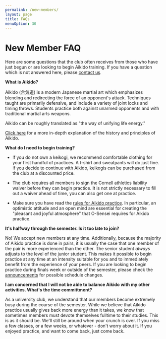 ```yaml
---
permalink: /new-members/
layout: page
title: FAQs
menuOption: 30
---
```


# New Member FAQ

Here are some questions that the club often receives from those who have just
begun or are looking to begin Aikido training. If you have a question which is
not answered here, please [contact us](/contact/).

**What is Aikido?**

Aikido (合気道) is a modern Japanese martial art which emphasizes blending
and redirecting the force of an opponent's attack. Techniques taught are primarily
defensive, and include a variety of joint locks and timing throws. Students
practice both against unarmed opponents and with traditional martial arts weapons.

Aikido can be roughly translated as "the way of unifying life energy."

[Click here](http://www.usaikifed.com/about/aikido/) for a more in-depth
explanation of the history and principles of Aikido.

**What do I need to begin training?**

- If you do not own a keikogi, we recommend comfortable clothing for your first
  handful of practices. A t-shirt and sweatpants will do just fine. If you
  decide to continue with Aikido, keikogis can be purchased from the club at a
  discounted price.
  
- The club requires all members to sign the Cornell athletics liability waiver
  before they can begin practice. It is not strictly necessary to fill out a
  waiver ahead of time, you can also get one at practice.

- Make sure you have read the [rules for Aikido practice](/aikido-rules/). In
  particular, an optimistic attitude and an open mind are essential for creating
  the "pleasant and joyful atmosphere" that O-Sensei requires for Aikido practice.
  
**It's halfway through the semester. Is it too late to join?**

No! We accept new members at any time. Additionally, because the majority of
Aikido practice is done in pairs, it is usually the case that one member of the
pair is more experienced than the other. The senior student *always* adjusts to
the level of the junior student. This makes it possible to begin practice at any
time at an intensity suitable for you and to immediately benefit from the
experience of your peers. If you are looking to begin practice during finals
week or outside of the semester, please check the [announcements](/#announcements)
for possible schedule changes.

**I am concerned that I will not be able to balance Aikido with my other
activities. What's the time committment?**

As a university club, we understand that our members become extremely busy
during the course of the semester. While we believe that Aikido practice usually
gives back more energy than it takes, we know that sometimes members must devote
themselves fulltime to their studies. This is as it should be. We'll still be
around when your crunch is over. If you miss a few classes, or a few weeks, or
whatever - don't worry about it. If you enjoyed practice, and want to come back,
just come back.

